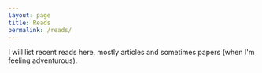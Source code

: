 ```yaml
---
layout: page
title: Reads
permalink: /reads/
---
```


I will list recent reads here, mostly articles and sometimes papers (when I'm feeling adventurous).
